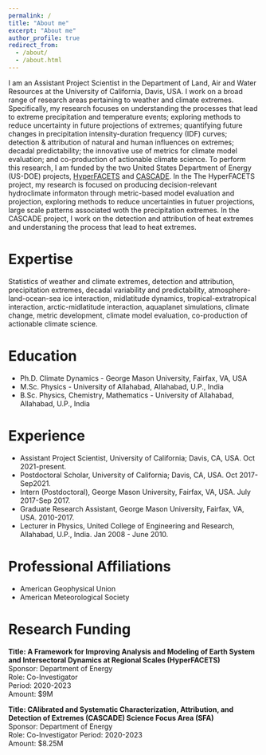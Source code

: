 ```yaml
---
permalink: /
title: "About me"
excerpt: "About me"
author_profile: true
redirect_from: 
  - /about/
  - /about.html
---
```


I am an Assistant Project Scientist in the Department of Land, Air and Water Resources at the University of California, Davis, USA. I work on a broad range of research areas pertaining to weather and climate extremes. Specifically, my research focuses on understanding the processes that lead to extreme precipitation and temperature events; exploring methods to reduce uncertainty in future projections of extremes; quantifying future changes in precipitation intensity-duration frequency (IDF) curves; detection & attribution of natural and human influences on extremes; decadal predictability; the innovative use of metrics for climate model evaluation; and co-production of actionable climate science. To perform this research, I am funded by the two United States Department of Energy (US-DOE) projects, [HyperFACETS](https://climatemodeling.science.energy.gov/projects/framework-improving-analysis-and-modeling-earth-system-and-intersectoral-dynamics-regional) and [CASCADE](https://climatemodeling.science.energy.gov/projects/calibrated-and-systematic-characterization-attribution-and-detection-extremes-cascade). In the The HyperFACETS project, my research is focused on producing decision-relevant hydroclimate informaton through metric-based model evaluation and projection, exploring methods to reduce uncertainties in futuer projections, large scale patterns associated woth the precipitation extremes. In the CASCADE project, I work on the detection and attribution of heat extremes and understaning the process that lead to heat extremes.  

Expertise
======
Statistics of weather and climate extremes, detection and attribution, precipitation extremes, decadal variability and predictability, atmosphere-
land-ocean-sea ice interaction, midlatitude dynamics, tropical-extratropical interaction, arctic-midlatitude interaction, aquaplanet simulations, climate
change, metric development, climate model evaluation, co-production of actionable climate science.

Education
======
- Ph.D. Climate Dynamics - George Mason University, Fairfax, VA, USA
- M.Sc. Physics - University of Allahabad, Allahabad, U.P., India
- B.Sc. Physics, Chemistry, Mathematics - University of Allahabad, Allahabad, U.P., India

Experience
======
- Assistant Project Scientist, University of California; Davis, CA, USA. Oct 2021-present.
- Postdoctoral Scholar, University of California; Davis, CA, USA. Oct 2017-Sep2021.
- Intern (Postdoctoral), George Mason University, Fairfax, VA, USA. July 2017-Sep 2017.
- Graduate Research Assistant, George Mason University, Fairfax, VA, USA. 2010-2017.
- Lecturer in Physics, United College of Engineering and Research, Allahabad, U.P., India. Jan 2008 - June 2010.

Professional Affiliations
======
- American Geophysical Union
- American Meteorological Society

Research Funding
======
**Title: A Framework for Improving Analysis and Modeling of Earth System and Intersectoral Dynamics at Regional Scales (HyperFACETS)**  
Sponsor: Department of Energy  
Role: Co-Investigator  
Period: 2020-2023  
Amount: $9M

**Title: CAlibrated and Systematic Characterization, Attribution, and Detection of Extremes (CASCADE) Science Focus Area (SFA)**  
Sponsor: Department of Energy  
Role: Co-Investigator
Period: 2020-2023  
Amount: $8.25M



